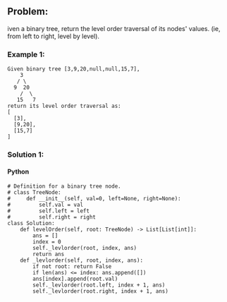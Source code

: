 ## Problem:

iven a binary tree, return the level order traversal of its nodes' values. (ie, from left to right, level by level).

### Example 1:

```
Given binary tree [3,9,20,null,null,15,7],
    3
   / \
  9  20
    /  \
   15   7
return its level order traversal as:
[
  [3],
  [9,20],
  [15,7]
]

```

### Solution 1:

#### Python

```
# Definition for a binary tree node.
# class TreeNode:
#     def __init__(self, val=0, left=None, right=None):
#         self.val = val
#         self.left = left
#         self.right = right
class Solution:
    def levelOrder(self, root: TreeNode) -> List[List[int]]:
        ans = []
        index = 0
        self._levlorder(root, index, ans)
        return ans
    def _levlorder(self, root, index, ans):
        if not root: return False
        if len(ans) <= index: ans.append([])
        ans[index].append(root.val)
        self._levlorder(root.left, index + 1, ans)
        self._levlorder(root.right, index + 1, ans)
```
